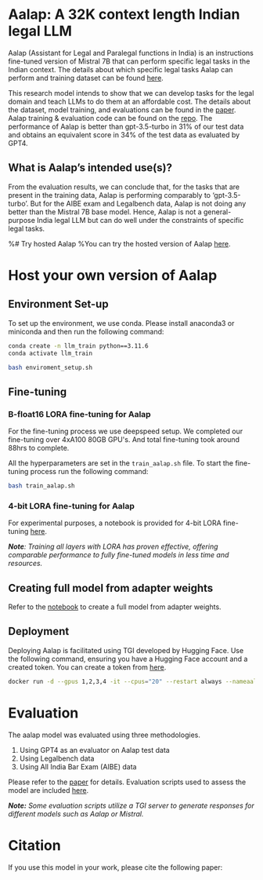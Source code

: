 # Aalap: A 32K context length Indian legal LLM

Aalap (Assistant for Legal and Paralegal functions in India) is an instructions fine-tuned version of Mistral 7B that can perform specific legal tasks in the Indian context. The details about which specific legal tasks Aalap can perform and training dataset can be found [here](https://huggingface.co/datasets/opennyaiorg/aalap_instruction_dataset).

This research model intends to show that we can develop tasks for the legal domain and teach LLMs to do them at an affordable cost.
The details about the dataset, model training, and evaluations can be found in the [paper](). Aalap training & evaluation code can be found on the [repo](https://github.com/OpenNyAI/aalap_legal_llm). 
The performance of Aalap is better than gpt-3.5-turbo in 31% of our test data and obtains an equivalent score in 34% of the test data as evaluated by GPT4.

## What is Aalap’s intended use(s)?
From the evaluation results, we can conclude that, for the tasks that are present in the training data, Aalap is performing comparably to ‘gpt-3.5-turbo’. But for the AIBE exam and Legalbench data, Aalap is not doing any better than the Mistral 7B base model. Hence, Aalap is not a general-purpose India legal LLM but can do well under the constraints of specific legal tasks.

%# Try hosted Aalap
%You can try the hosted version of Aalap [here]().

# Host your own version of Aalap
## Environment Set-up 
To set up the environment, we use conda. Please install anaconda3 or miniconda and then run the following command:

```sh
conda create -n llm_train python==3.11.6
conda activate llm_train
```

```sh
bash enviroment_setup.sh
```

## Fine-tuning
### B-float16 LORA fine-tuning for Aalap
For the fine-tuning process we use deepspeed setup. We completed our fine-tuning over 4xA100 80GB GPU's. And total fine-tuning took around 88hrs to complete.

All the hyperparameters are set in the `train_aalap.sh` file. To start the fine-tuning process run the following command:
```sh
bash train_aalap.sh
```
### 4-bit LORA fine-tuning for Aalap
For experimental purposes, a notebook is provided for 4-bit LORA fine-tuning [here](notebooks/Llama2_4bit_finetune.ipynb).

***Note**: Training all layers with LORA has proven effective, offering comparable performance to fully fine-tuned models in less time and resources.*

## Creating full model from adapter weights
Refer to the [notebook](notebooks/llm_combine_and_save.ipynb) to create a full model from adapter weights.

## Deployment
Deploying Aalap is facilitated using TGI developed by Hugging Face. Use the following command, ensuring you have a Hugging Face account and a created token. You can create a token from [here](https://huggingface.co/settings/token).

```sh
docker run -d --gpus 1,2,3,4 -it --cpus="20" --restart always --nameaalap -v $PWD/temp_models_data:/data -p 8080:80  --shm-size 8g -e HUGGING_FACE_HUB_TOKEN=[YOUR HUGGING FACE TOKEN] -e SHARDED=true -e MAX_INPUT_LENGTH=32766 -e MAX_TOTAL_TOKENS=65536 -e HOSTNAME=0.0.0.0 -e MODEL_ID=opennyaiorg/Aalap-Mistral-7B-v0.1-bf16 ghcr.io/huggingface/text-generation-inference --model-id opennyaiorg/Aalap-Mistral-7B-v0.1-bf16
```

# Evaluation
The aalap model was evaluated using three methodologies.
1.  Using GPT4 as an evaluator on Aalap test data
2. Using Legalbench data
3. Using All India Bar Exam (AIBE) data

Please refer to the [paper]() for details. Evaluation scripts used to assess the model are included [here](evaluation/README.md).

***Note:** Some evaluation scripts utilize a TGI server to generate responses for different models such as Aalap or Mistral.*

# Citation
If you use this model in your work, please cite the following paper:

```bibtex
```

